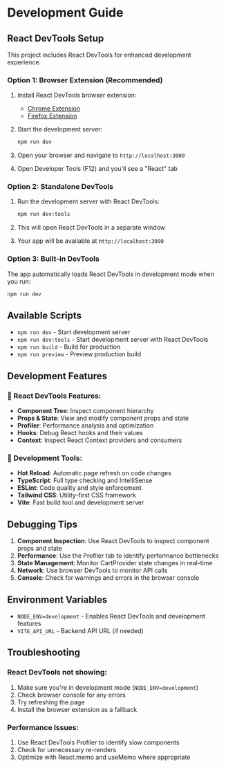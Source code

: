 # Development Guide

## React DevTools Setup

This project includes React DevTools for enhanced development experience.

### Option 1: Browser Extension (Recommended)
1. Install React DevTools browser extension:
   - [Chrome Extension](https://chrome.google.com/webstore/detail/react-developer-tools/fmkadmapgofadopljbjfkapdkoienihi)
   - [Firefox Extension](https://addons.mozilla.org/en-US/firefox/addon/react-devtools/)

2. Start the development server:
   ```bash
   npm run dev
   ```

3. Open your browser and navigate to `http://localhost:3000`
4. Open Developer Tools (F12) and you'll see a "React" tab

### Option 2: Standalone DevTools
1. Run the development server with React DevTools:
   ```bash
   npm run dev:tools
   ```

2. This will open React DevTools in a separate window
3. Your app will be available at `http://localhost:3000`

### Option 3: Built-in DevTools
The app automatically loads React DevTools in development mode when you run:
```bash
npm run dev
```

## Available Scripts

- `npm run dev` - Start development server
- `npm run dev:tools` - Start development server with React DevTools
- `npm run build` - Build for production
- `npm run preview` - Preview production build

## Development Features

### 🔧 React DevTools Features:
- **Component Tree**: Inspect component hierarchy
- **Props & State**: View and modify component props and state
- **Profiler**: Performance analysis and optimization
- **Hooks**: Debug React hooks and their values
- **Context**: Inspect React Context providers and consumers

### 🎨 Development Tools:
- **Hot Reload**: Automatic page refresh on code changes
- **TypeScript**: Full type checking and IntelliSense
- **ESLint**: Code quality and style enforcement
- **Tailwind CSS**: Utility-first CSS framework
- **Vite**: Fast build tool and development server

## Debugging Tips

1. **Component Inspection**: Use React DevTools to inspect component props and state
2. **Performance**: Use the Profiler tab to identify performance bottlenecks
3. **State Management**: Monitor CartProvider state changes in real-time
4. **Network**: Use browser DevTools to monitor API calls
5. **Console**: Check for warnings and errors in the browser console

## Environment Variables

- `NODE_ENV=development` - Enables React DevTools and development features
- `VITE_API_URL` - Backend API URL (if needed)

## Troubleshooting

### React DevTools not showing:
1. Make sure you're in development mode (`NODE_ENV=development`)
2. Check browser console for any errors
3. Try refreshing the page
4. Install the browser extension as a fallback

### Performance Issues:
1. Use React DevTools Profiler to identify slow components
2. Check for unnecessary re-renders
3. Optimize with React.memo and useMemo where appropriate 